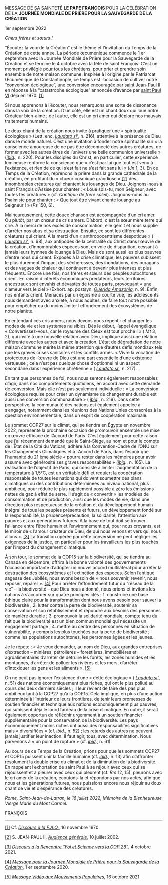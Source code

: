 MESSAGE DE SA SAINTETÉ **LE PAPE FRANÇOIS** POUR LA CÉLÉBRATION DE LA **JOURNÉE MONDIALE DE PRIÈRE POUR LA SAUVEGARDE DE LA CRÉATION**

1er septembre 2022

*Chers frères et sœurs !*

“Écoutez la voix de la Création” est le thème et l’invitation du Temps de la Création de cette année. La période œcuménique commence le 1 er septembre avec la Journée Mondiale de Prière pour la Sauvegarde de la Création et se termine le 4 octobre avec la fête de saint François. C’est un moment privilégié pour tous les chrétiens, pour prier et prendre soin ensemble de notre maison commune. Inspirée à l’origine par le Patriarcat Œcuménique de Constantinople, ce temps est l’occasion de cultiver notre “conversion écologique”, une conversion encouragée par [saint Jean-Paul II](https://www.vatican.va/content/john-paul-ii/fr.html) en réponse à la “catastrophe écologique” annoncée d’avance par [saint Paul VI](https://www.vatican.va/content/paul-vi/fr.html) déjà en 1970. [[1]](#_ftn1)

Si nous apprenons à l’écouter, nous remarquons une sorte de dissonance dans la voix de la création. D’un côté, elle est un chant doux qui loue notre Créateur bien-aimé ; de l’autre, elle est un cri amer qui déplore nos mauvais traitements humains.

Le doux chant de la création nous invite à pratiquer une « spiritualité écologique » (Lett. enc. *[Laudato si’](https://www.vatican.va/content/francesco/fr/encyclicals/documents/papa-francesco_20150524_enciclica-laudato-si.html#216.)*, n. 216), attentive à la présence de Dieu dans le monde naturel. C’est une invitation à fonder notre spiritualité sur « la conscience amoureuse de ne pas être déconnecté des autres créatures, de former avec les autres êtres de l’univers une belle communion universelle » (*[ibid](https://www.vatican.va/content/francesco/fr/encyclicals/documents/papa-francesco_20150524_enciclica-laudato-si.html#220.).*, n. 220). Pour les disciples du Christ, en particulier, cette expérience lumineuse renforce la conscience que « c’est par lui que tout est venu à l’existence, et rien de ce qui s’est fait ne s’est fait sans lui » (*Jn* 1, 3). En ce Temps de la Création, reprenons la prière dans la grande cathédrale de la création, en profitant du « chœur cosmique grandiose » [[2]](#_ftn2) des innombrables créatures qui chantent les louanges de Dieu. Joignons-nous à saint François d’Assise pour chanter : « Loué sois-tu, mon Seigneur, avec toutes tes créatures » (cf. *Cantique de frère soleil*). Joignons-nous au Psalmiste pour chanter : « Que tout être vivant chante louange au Seigneur ! » (*Ps* 150, 6).

Malheureusement, cette douce chanson est accompagnée d’un cri amer. Ou plutôt, par un chœur de cris amers. D’abord, c'est la sœur mère terre qui crie. À la merci de nos excès de consommation, elle gémit et nous supplie d’arrêter nos abus et sa destruction. Ensuite, ce sont les différentes créatures qui crient. À la merci d’un « anthropocentrisme despotique » ( *[Laudato si’](https://www.vatican.va/content/francesco/fr/encyclicals/documents/papa-francesco_20150524_enciclica-laudato-si.html#68.)*, n. 68), aux antipodes de la centralité du Christ dans l’œuvre de la création, d’innombrables espèces sont en voie de disparition, cessant à jamais leurs hymnes de louange à Dieu. Mais ce sont aussi les plus pauvres d’entre nous qui crient. Exposés à la crise climatique, les pauvres subissent le plus durement l’impact des sécheresses, des inondations, des ouragans et des vagues de chaleur qui continuent à devenir plus intenses et plus fréquents. Encore une fois, nos frères et sœurs des peuples autochtones crient. En raison d’intérêts économiques prédateurs, leurs territoires ancestraux sont envahis et dévastés de toutes parts, provoquant « une clameur vers le ciel » (Exhort. ap. postsyn. *[Querida Amazonia](https://www.vatican.va/content/francesco/fr/apost_exhortations/documents/papa-francesco_esortazione-ap_20200202_querida-amazonia.html#9)*, n. 9). Enfin, nos enfants crient. Menacés par un égoïsme à courte vue, les adolescents nous demandent avec anxiété, à nous adultes, de faire tout notre possible pour empêcher ou du moins limiter l’effondrement des écosystèmes de notre planète.

En entendant ces cris amers, nous devons nous repentir et changer les modes de vie et les systèmes nuisibles. Dès le début, l’appel évangélique « Convertissez-vous, car le royaume des Cieux est tout proche ! » ( *Mt* 3, 2), qui invite à une nouvelle relation avec Dieu, implique aussi une relation différente avec les autres et avec la création. L’état de dégradation de notre maison commune mérite la même attention que d’autres défis mondiaux tels que les graves crises sanitaires et les conflits armés. « Vivre la vocation de protecteurs de l’œuvre de Dieu est une part essentielle d’une existence vertueuse ; cela n’est pas quelque chose d’optionnel ni un aspect secondaire dans l’expérience chrétienne » ( *[Laudato si’](https://www.vatican.va/content/francesco/fr/encyclicals/documents/papa-francesco_20150524_enciclica-laudato-si.html#217.)*, n. 217).

En tant que personnes de foi, nous nous sentons également responsables d’agir, dans nos comportements quotidiens, en accord avec cette demande de conversion. Mais elle n’est pas seulement individuelle : « La conversion écologique requise pour créer un dynamisme de changement durable est aussi une conversion communautaire » ( *[ibid](https://www.vatican.va/content/francesco/fr/encyclicals/documents/papa-francesco_20150524_enciclica-laudato-si.html#219.).*, n. 219). Dans cette perspective, la communauté des nations est également appelée à s’engager, notamment dans les réunions des Nations Unies consacrées à la question environnementale, dans un esprit de coopération maximale.

Le sommet COP27 sur le climat, qui se tiendra en Égypte en novembre 2022, représente la prochaine occasion de promouvoir ensemble une mise en œuvre efficace de l’Accord de Paris. C’est également pour cette raison que j’ai récemment demandé que le Saint-Siège, au nom et pour le compte de l’État de la Cité du Vatican, adhère à la Convention-Cadre de l’ONU sur les Changements Climatiques et à l’Accord de Paris, dans l’espoir que l’humanité du 21 ème siècle « pourra rester dans les mémoires pour avoir assumé avec générosité ses graves responsabilités » (*[ibid](https://www.vatican.va/content/francesco/fr/encyclicals/documents/papa-francesco_20150524_enciclica-laudato-si.html#165.).*, n. 165). La réalisation de l’objectif de Paris, qui consiste à limiter l’augmentation de la température à 1,5°C, est un véritable défi et requiert la coopération responsable de toutes les nations qui doivent soumettre des plans climatiques ou des contributions déterminées au niveau national, plus ambitieux, pour réduire le plus rapidement possible à zéro les émissions nettes de gaz à effet de serre. Il s’agit de « convertir » les modèles de consommation et de production, ainsi que les modes de vie, dans une direction plus respectueuse de la création et du développement humain intégral de tous les peuples présents et futurs, un développement fondé sur la responsabilité, la prudence/précaution, la solidarité, l’attention aux pauvres et aux générations futures. À la base de tout doit se trouver l’alliance entre l’être humain et l’environnement qui, pour nous croyants, est le miroir de « l’amour créateur de Dieu, de qui nous venons et vers qui nous allons ». [[3]](#_ftn3) La transition opérée par cette conversion ne peut négliger les exigences de la justice, en particulier pour les travailleurs les plus touchés par l’impact du changement climatique.

À son tour, le sommet de la COP15 sur la biodiversité, qui se tiendra au Canada en décembre, offrira à la bonne volonté des gouvernements l’occasion importante d’adopter un nouvel accord multilatéral pour arrêter la destruction des écosystèmes et l’extinction des espèces. Selon l’antique sagesse des Jubilés, nous avons besoin de « nous souvenir, revenir, nous reposer, réparer ». [[4]](#_ftn4) Pour arrêter l’effondrement futur du “réseau de la vie” – la biodiversité – que Dieu nous a donné, nous prions et invitons les nations à s’accorder sur quatre principes clés : 1. construire une base éthique claire pour la transformation dont nous avons besoin pour sauver la biodiversité ; 2. lutter contre la perte de biodiversité, soutenir sa conservation et son rétablissement et répondre aux besoins des personnes de manière durable ; 3. promouvoir la solidarité mondiale, compte tenu du fait que la biodiversité est un bien commun mondial qui nécessite un engagement partagé ; 4. mettre au centre des personnes en situation de vulnérabilité, y compris les plus touchées par la perte de biodiversité ; comme les populations autochtones, les personnes âgées et les jeunes.

Je le répète : « Je veux demander, au nom de Dieu, aux grandes entreprises d’extraction – minières, pétrolières – forestières, immobilières et agroalimentaires d’arrêter de détruire les forêts, les zones humides et les montagnes, d’arrêter de polluer les rivières et les mers, d’arrêter d’intoxiquer les gens et les aliments ». [[5]](#_ftn5)

On ne peut pas ignorer l’existence d’une « dette écologique » ( *[Laudato si’](https://www.vatican.va/content/francesco/fr/encyclicals/documents/papa-francesco_20150524_enciclica-laudato-si.html#51.)*, n. 51) des nations économiquement plus riches, qui ont le plus pollué au cours des deux derniers siècles ; il leur revient de faire des pas plus ambitieux tant à la COP27 qu’à la COP15. Cela implique, en plus d’une action déterminée à l’intérieur de leurs frontières, de tenir leurs promesses de soutien financier et technique aux nations économiquement plus pauvres, qui subissent déjà le lourd fardeau de la crise climatique. En outre, il serait également opportun de réfléchir urgemment à un soutien financier supplémentaire pour la conservation de la biodiversité. Les pays économiquement moins riches ont aussi des responsabilités significatives mais « diversifiées » (cf. *[ibid](https://www.vatican.va/content/francesco/fr/encyclicals/documents/papa-francesco_20150524_enciclica-laudato-si.html#52.).*, n. 52) ; les retards des autres ne peuvent jamais justifier leur inaction. Il faut agir, tous, avec détermination. Nous parvenons à « un point de rupture » (cf. *[ibid](https://www.vatican.va/content/francesco/fr/encyclicals/documents/papa-francesco_20150524_enciclica-laudato-si.html#61.)*., n. 61).

Au cours de ce Temps de la Création, prions pour que les sommets COP27 et COP15 puissent unir la famille humaine (cf. *[ibid](https://www.vatican.va/content/francesco/fr/encyclicals/documents/papa-francesco_20150524_enciclica-laudato-si.html#13.)*., n. 13) afin d’affronter résolument la double crise du climat et de la diminution de la biodiversité. En rappelant l’exhortation de saint Paul à se réjouir avec ceux qui se réjouissent et à pleurer avec ceux qui pleurent (cf. *Rm* 12, 15), pleurons avec le cri amer de la création, écoutons-la et répondons par nos actes, afin que nous et les générations futures, nous puissions encore nous réjouir au doux chant de vie et d’espérance des créatures.

*Rome, Saint-Jean-de-Latran, le 16 juillet 2022, Mémoire de la Bienheureuse Vierge Marie du Mont Carmel.*

FRANÇOIS

* * *

[[1]](#_ftnref1) Cf. *[Discours à la F.A.O.](https://www.vatican.va/content/paul-vi/fr/speeches/1970/documents/hf_p-vi_spe_19701116_xxv-istituzione-fao.html)*, 16 novembre 1970.

[[2]](#_ftnref2) S. JEAN-PAUL II, *[Audience générale](https://www.vatican.va/content/john-paul-ii/fr/audiences/2002/documents/hf_jp-ii_aud_20020710.html)*, 10 juillet 2002.

[[3]](#_ftnref3) *[Discours à la Rencontre “Foi et Science vers la COP 26”](https://www.vatican.va/content/francesco/fr/speeches/2021/october/documents/20211004-religione-scienza-cop26.html)*, 4 octobre 2021.

[[4]](#_ftnref4) *[Message pour la Journée Mondiale de Prière pour la Sauvegarde de la Création](https://www.vatican.va/content/francesco/fr/messages/pont-messages/2020/documents/papa-francesco_20200901_messaggio-giornata-cura-creato.html)*, 1 er septembre 2020.

[[5]](#_ftnref5) *[Message Vidéo aux Mouvements Populaires](https://www.vatican.va/content/francesco/fr/messages/pont-messages/2021/documents/20211016-videomessaggio-movimentipopolari.html)*, 16 octobre 2021.